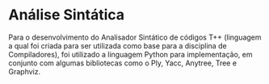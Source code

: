# Análise Sintática
Para o desenvolvimento do Analisador Sintático de códigos T++ (linguagem a qual foi criada para ser utilizada como base para a disciplina de Compiladores), foi utilizado a linguagem Python para implementação, em conjunto com algumas bibliotecas como o Ply, Yacc, Anytree, Tree e Graphviz. 